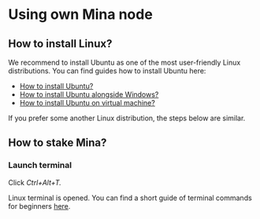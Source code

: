 # Using own Mina node

## How to install Linux? <a id="How-to-install-Linux?"></a>

We recommend to install Ubuntu as one of the most user-friendly Linux distributions. You can find guides how to install Ubuntu here:

* [How to install Ubuntu?](https://ubuntu.com/tutorials/install-ubuntu-desktop#1-overview)
* [How to install Ubuntu alongside Windows?](https://www.tecmint.com/install-ubuntu-alongside-with-windows-dual-boot/)
* [How to install Ubuntu on virtual machine?](https://www.lifewire.com/install-ubuntu-linux-windows-10-steps-2202108)

If you prefer some another Linux distribution, the steps below are similar.

## How to stake Mina? <a id="How-to-stake-Mina?"></a>

### Launch terminal <a id="Launch-terminal"></a>

Click _Ctrl+Alt+T._

Linux terminal is opened. You can find a short guide of terminal commands for beginners [here](https://ubuntu.com/tutorials/command-line-for-beginners#3-opening-a-terminal%5D.).

### 

